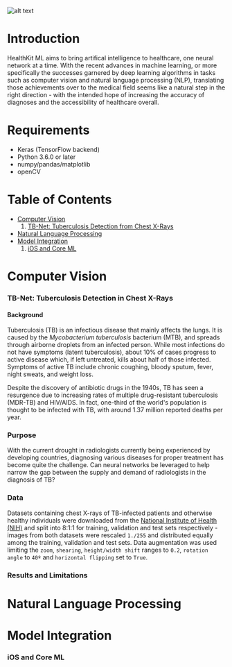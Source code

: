 ![alt text](https://github.com/cyrilzakka/HealthKit-ML/blob/master/banner.png)

# Introduction
HealthKit ML aims to bring artifical intelligence to healthcare, one neural network at a time. With the recent advances in machine learning, or more specifically the successes garnered by deep learning algorithms in tasks such as computer vision and natural language processing (NLP), translating those achievements over to the medical field seems like a natural step in the right direction - with the intended hope of increasing the accuracy of diagnoses and the accessibility of healthcare overall. 

# Requirements
- Keras (TensorFlow backend)
- Python 3.6.0 or later
- numpy/pandas/matplotlib
- openCV

# Table of Contents
- [Computer Vision](#computer-vision)
  1. [TB-Net: Tuberculosis Detection from Chest X-Rays](#tb-net-tuberculosis-detection-in-chest-x-rays)
- [Natural Language Processing](#natural-language-processing)
- [Model Integration](#model-integration)
  1. [iOS and Core ML](#ios-and-core-ml)

# Computer Vision
### TB-Net: Tuberculosis Detection in Chest X-Rays 
#### Background
Tuberculosis (TB) is an infectious disease that mainly affects the lungs. It is caused by the _Mycobacterium tuberculosis_  bacterium (MTB), and spreads through airborne droplets from an infected person. While most infections do not have symptoms (latent tuberculosis), about 10% of cases progress to active disease which, if left untreated, kills about half of those infected. Symptoms of active TB include chronic coughing, bloody sputum, fever, night sweats, and weight loss.

Despite the discovery of antibiotic drugs in the 1940s, TB has seen a resurgence due to increasing rates of multiple drug-resistant tuberculosis (MDR-TB) and HIV/AIDS. In fact, one-third of the world's population is thought to be infected with TB, with around 1.37 million reported deaths per year.

### Purpose
With the current drought in radiologists currently being experienced by developing countries, diagnosing various diseases for proper treatment has become quite the challenge. Can neural networks be leveraged to help narrow the gap between the supply and demand of radiologists in the diagnosis of TB?

### Data
Datasets containing chest X-rays of TB-infected patients and otherwise healthy individuals were downloaded from the [National Institute of Health (NIH)](https://ceb.nlm.nih.gov/repositories/tuberculosis-chest-x-ray-image-data-sets/) and split into 8:1:1 for training, validation and test sets respectively - images from both datasets were rescaled `1./255` and distributed equally among the training, validation and test sets.
Data augmentation was used limiting the `zoom`, `shearing`, `height/width shift` ranges to `0.2`, `rotation angle` to `40º` and `horizontal flipping` set to `True`.

### Results and Limitations

# Natural Language Processing
# Model Integration
### iOS and Core ML 
